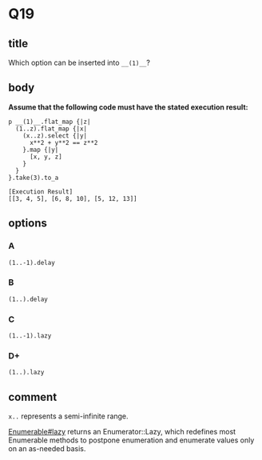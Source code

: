 # Q19

## title

Which option can be inserted into `__(1)__`?

## body

**Assume that the following code must have the stated execution result:**

```
p __(1)__.flat_map {|z|
  (1..z).flat_map {|x|
    (x..z).select {|y|
      x**2 + y**2 == z**2
    }.map {|y|
      [x, y, z]
    }
  }
}.take(3).to_a

[Execution Result]
[[3, 4, 5], [6, 8, 10], [5, 12, 13]]
```

## options

### A

`(1..-1).delay`

### B

`(1..).delay`

### C

`(1..-1).lazy`

### D+

`(1..).lazy`

## comment

`x..` represents a semi-infinite range.

[Enumerable#lazy](https://docs.ruby-lang.org/en/3.1/Enumerable.html#method-i-lazy) returns an Enumerator::Lazy, which redefines most Enumerable methods to postpone enumeration and enumerate values only on an as-needed basis.